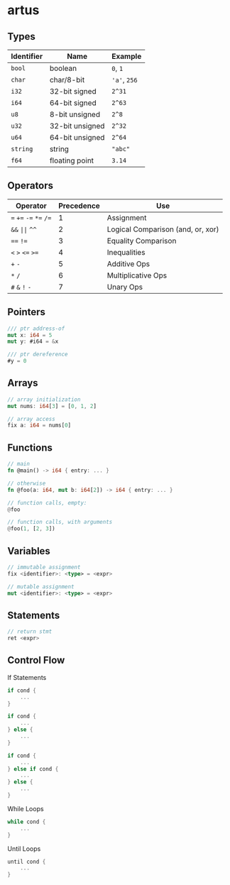 # artus

## Types
| Identifier | Name | Example |
|------------|------|---------|
| `bool` | boolean | `0`, `1`
| `char` | char/8-bit | `'a'`, `256`
| `i32` | 32-bit signed | `2^31`
| `i64` | 64-bit signed | `2^63`
| `u8` | 8-bit unsigned | `2^8`
| `u32` | 32-bit unsigned | `2^32`
| `u64` | 64-bit unsigned | `2^64`
| `string` | string | `"abc"`
| `f64` | floating point | `3.14`

## Operators
| Operator | Precedence | Use |
|----------|------------|-----|
| `=` `+=` `-=` `*=` `/=` | 1 | Assignment
| `&&` `\|\|` `^^` | 2 | Logical Comparison (and, or, xor)
| `==` `!=` | 3 | Equality Comparison
| `<` `>` `<=` `>=` | 4 | Inequalities
| `+` `-` | 5 | Additive Ops
| `*` `/` | 6 | Multiplicative Ops
| `#` `&` `!` `-` | 7 | Unary Ops

## Pointers
```rs
/// ptr address-of
mut x: i64 = 5
mut y: #i64 = &x

/// ptr dereference
#y = 0
```

## Arrays
```rs
// array initialization
mut nums: i64[3] = [0, 1, 2]

// array access
fix a: i64 = nums[0]
```

## Functions
```rs
// main
fn @main() -> i64 { entry: ... }

// otherwise
fn @foo(a: i64, mut b: i64[2]) -> i64 { entry: ... }

// function calls, empty:
@foo

// function calls, with arguments
@foo(1, [2, 3])
```

## Variables
```rs
// immutable assignment
fix <identifier>: <type> = <expr>

// mutable assignment
mut <identifier>: <type> = <expr>
```

## Statements
```rs
// return stmt
ret <expr>
```

## Control Flow
If Statements
```rs
if cond {
    ...
}

if cond {
    ...
} else {
    ...
}

if cond {
    ...
} else if cond {
    ...
} else {
    ...
}
```

While Loops
```rs
while cond {
    ...
}
```

Until Loops
```rs
until cond {
    ...
}
```
